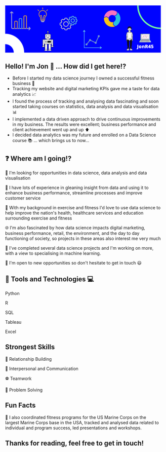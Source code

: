 ![Jon GitHub profile page image](https://github.com/JonR45/JonR45/blob/master/Images/GitHub%20Profile.png)

## Hello! I'm Jon 👋 ...  How did I get here:interrobang:
* Before I started my data science journey I owned a successful fitness business :runner: 
* Tracking my website and digital marketing KPIs gave me a taste for data analytics :chart_with_upwards_trend: 
* I found the process of tracking and analysing data fascinating and soon started taking courses on statistics, data analysis and data visualisation :bar_chart: 
* I implemented a data driven approach to drive continuous improvements in my business. The results were excellent; business performance and client achievement went up and up :arrow_up: 
* I decided data analytics was my future and enrolled on a Data Science course :books: ... which brings us to now...

## :question: Where am I going!?
:loudspeaker: I'm looking for opportunities in data science, data analysis and data visualisation

:briefcase: I have lots of experience in gleaning insight from data and using it to enhance business performance, streamline processes and improve customer service

:hospital: With my background in exercise and fitness I'd love to use data science to help improve the nation's health, healthcare services and education surrounding exercise and fitness

:globe_with_meridians: I'm also fascinated by how data science impacts digital marketing, business performance, retail, the environment, and the day to day functioning of society, so projects in these areas also interest me very much

:mag_right: I've completed several data science projects and I'm working on more, with a view to specialising in machine learning.

:email: I'm open to new opportunities so don't hesitate to get in touch :smiley:

## :wrench: Tools and Technologies :computer:
Python

R

SQL

Tableau

Excel

## Strongest Skills
:busts_in_silhouette: Relationship Building

:speech_balloon: Interpersonal and Communication

:soccer: Teamwork

:1234: Problem Solving

## Fun Facts
:muscle: I also coordinated fitness programs for the US Marine Corps on the largest Marine Corps base in the USA, tracked and analysed data related to individual and program success, led presentations and workshops.


## Thanks for reading, feel free to get in touch! 


<!--
**JonR45/JonR45** is a ✨ _special_ ✨ repository because its `README.md` (this file) appears on your GitHub profile.

Here are some ideas to get you started:

- 🔭 I’m currently working on ...
- 🌱 I’m currently learning ...
- 👯 I’m looking to collaborate on ...
- 🤔 I’m looking for help with ...
- 💬 Ask me about ...
- 📫 How to reach me: ...
- 😄 Pronouns: ...
- ⚡ Fun fact: ...
-->
